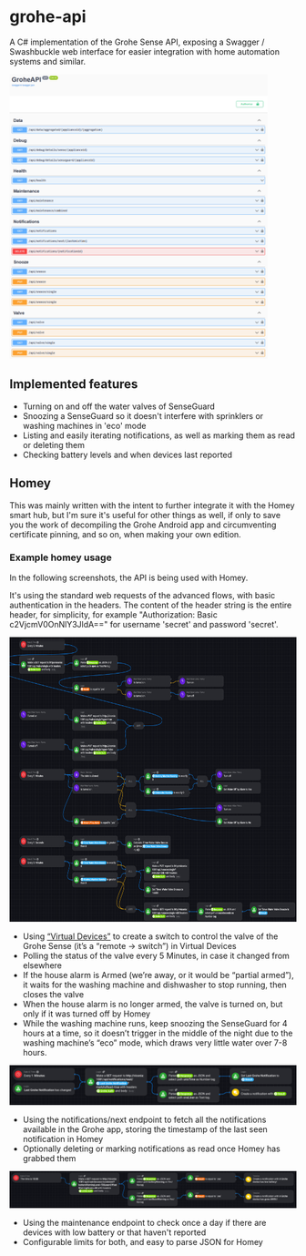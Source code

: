 

# grohe-api
A C# implementation of the Grohe Sense API, exposing a Swagger / Swashbuckle web interface for easier integration with home automation systems and similar.

<a href="images/swagger.png"><img src="images/swagger.png" height="500" alt="Screenshot" /></a>

## Implemented features
* Turning on and off the water valves of SenseGuard
* Snoozing a SenseGuard so it doesn't interfere with sprinklers or washing machines in 'eco' mode
* Listing and easily iterating notifications, as well as marking them as read or deleting them
* Checking battery levels and when devices last reported

## Homey
This was mainly written with the intent to further integrate it with the Homey smart hub, but I'm sure it's useful for other things as well, if only to save you the work of decompiling the Grohe Android app and circumventing certificate pinning, and so on, when making your own edition.

### Example homey usage
In the following screenshots, the API is being used with Homey.

It's using the standard web requests of the advanced flows, with basic authentication in the headers. The content of the header string is the entire header, for simplicity, for example "Authorization: Basic c2VjcmV0OnNlY3JldA==" for username 'secret' and password 'secret'.

<a href="images/homey-example.png"><img src="images/homey-example.png" height="500" alt="Screenshot" /></a>
* Using <a href="https://homey.app/en-us/app/com.arjankranenburg.virtual/Virtual-Devices/">“Virtual Devices”</a> to create a switch to control the valve of the Grohe Sense (it’s a “remote → switch”) in Virtual Devices
* Polling the status of the valve every 5 Minutes, in case it changed from elsewhere
* If the house alarm is Armed (we’re away, or it would be “partial armed”), it waits for the washing machine and dishwasher to stop running, then closes the valve
* When the house alarm is no longer armed, the valve is turned on, but only if it was turned off by Homey
* While the washing machine runs, keep snoozing the SenseGuard for 4 hours at a time, so it doesn’t trigger in the middle of the night due to the washing machine’s “eco” mode, which draws very little water over 7-8 hours.

<a href="images/homey-notifications.png"><img src="images/homey-notifications.png" alt="Screenshot" /></a>
* Using the notifications/next endpoint to fetch all the notifications available in the Grohe app, storing the timestamp of the last seen notification in Homey
* Optionally deleting or marking notifications as read once Homey has grabbed them

<a href="images/homey-device_warnings.png"><img src="images/homey-device_warnings.png" alt="Screenshot" /></a>
* Using the maintenance endpoint to check once a day if there are devices with low battery or that haven't reported
* Configurable limits for both, and easy to parse JSON for Homey
